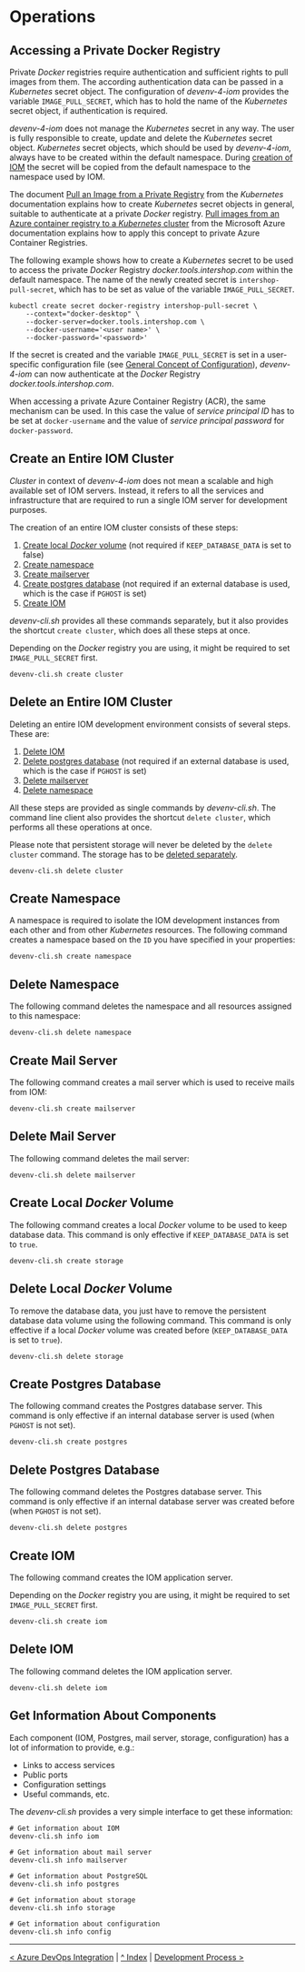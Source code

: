 # Operations
## <a name="private_docker_registry">Accessing a Private Docker Registry</a>

Private _Docker_ registries require authentication and sufficient rights to pull images from them. The according authentication data can be passed in a _Kubernetes_ secret object. The configuration of _devenv-4-iom_ provides the variable `IMAGE_PULL_SECRET`, which has to hold the name of the _Kubernetes_ secret object, if authentication is required.

_devenv-4-iom_ does not manage the _Kubernetes_ secret in any way. The user is fully responsible to create, update and delete the _Kubernetes_ secret object. _Kubernetes_ secret objects, which should be used by _devenv-4-iom_, always have to be created within the default namespace. During [creation of IOM](#create_iom) the secret will be copied from the default namespace to the namespace used by IOM.

The document [Pull an Image from a Private Registry](https://kubernetes.io/docs/tasks/configure-pod-container/pull-image-private-registry/) from the _Kubernetes_ documentation explains how to create _Kubernetes_ secret objects in general, suitable to authenticate at a private _Docker_ registry. [Pull images from an Azure container registry to a _Kubernetes_ cluster](https://docs.microsoft.com/en-us/azure/container-registry/container-registry-auth-kubernetes) from the Microsoft Azure documentation explains how to apply this concept to private Azure Container Registries.

The following example shows how to create a _Kubernetes_ secret to be used to access the private _Docker_ Registry _docker.tools.intershop.com_ within the default namespace. The name of the newly created secret is `intershop-pull-secret`, which has to be set as value of the variable `IMAGE_PULL_SECRET`.

    kubectl create secret docker-registry intershop-pull-secret \
        --context="docker-desktop" \
        --docker-server=docker.tools.intershop.com \
        --docker-username='<user name>' \
        --docker-password='<password>'

If the secret is created and the variable `IMAGE_PULL_SECRET` is set in a user-specific configuration file (see [General Concept of Configuration](02_configuration.md#concept_config)), _devenv-4-iom_ can now authenticate at the _Docker_ Registry _docker.tools.intershop.com_.

When accessing a private Azure Container Registry (ACR), the same mechanism can be used. In this case the value of _service principal ID_ has to be set at `docker-username` and the value of _service principal password_ for `docker-password`.

## <a name="create_cluster">Create an Entire IOM Cluster</a>

_Cluster_ in context of _devenv-4-iom_ does not mean a scalable and high available set of IOM servers. Instead, it refers to all the services and infrastructure that are required to run a single IOM server for development purposes.

The creation of an entire IOM cluster consists of these steps:

1. [Create local _Docker_ volume](#create_storage) (not required if `KEEP_DATABASE_DATA` is set to false)
1. [Create namespace](#create_namespace)
1. [Create mailserver](#create_mailserver)
1. [Create postgres database](#create_postgres) (not required if an external database is used, which is the case if `PGHOST` is set)
1. [Create IOM](#create_iom)

_devenv-cli.sh_ provides all these commands separately, but it also provides the shortcut `create cluster`, which does all these steps at once.

Depending on the _Docker_ registry you are using, it might be required to set `IMAGE_PULL_SECRET` first.

    devenv-cli.sh create cluster

## <a name="delete_cluster">Delete an Entire IOM Cluster</a>

Deleting an entire IOM development environment consists of several steps. These are:

1. [Delete IOM](#delete_iom)
1. [Delete postgres database](#delete_postgres) (not required if an external database is used, which is the case if `PGHOST` is set)
1. [Delete mailserver](#delete_mailserver)
1. [Delete namespace](#delete_namespace)

All these steps are provided as single commands by _devenv-cli.sh_. The command line client also provides the shortcut `delete cluster`, which performs all these operations at once.

Please note that persistent storage will never be deleted by the `delete cluster` command. The storage has to be [deleted separately](#delete_storage).

    devenv-cli.sh delete cluster

## <a name="create_namespace">Create Namespace</a>

A namespace is required to isolate the IOM development instances from each other and from other _Kubernetes_ resources. The following command creates a namespace based on the `ID` you have specified in your properties:

    devenv-cli.sh create namespace

## <a name="delete_namespace">Delete Namespace</a>

The following command deletes the namespace and all resources assigned to this namespace:

    devenv-cli.sh delete namespace

## <a name="create_mailserver">Create Mail Server</a>

The following command creates a mail server which is used to receive mails from IOM:

    devenv-cli.sh create mailserver

## <a name="delete_mailserver">Delete Mail Server</a>

The following command deletes the mail server:

    devenv-cli.sh delete mailserver

## <a name="create_storage">Create Local _Docker_ Volume</a>

The following command creates a local _Docker_ volume to be used to keep database data. This command is only effective if `KEEP_DATABASE_DATA` is set to `true`.

    devenv-cli.sh create storage

## <a name="delete_storage">Delete Local _Docker_ Volume</a>

To remove the database data, you just have to remove the persistent database data volume using the following command. This command is only effective if a local _Docker_ volume was created before (`KEEP_DATABASE_DATA` is set to `true`).

    devenv-cli.sh delete storage

## <a name="create_postgres">Create Postgres Database</a>

The following command creates the Postgres database server. This command is only effective if an internal database server is used (when `PGHOST` is not set).

    devenv-cli.sh create postgres

## <a name="delete_postgres">Delete Postgres Database</a>

The following command deletes the Postgres database server. This command is only effective if an internal database server was created before (when `PGHOST` is not set).

    devenv-cli.sh delete postgres

## <a name="create_iom">Create IOM</a>

The following command creates the IOM application server.

Depending on the _Docker_ registry you are using, it might be required to set `IMAGE_PULL_SECRET` first.

    devenv-cli.sh create iom

## <a name="delete_iom">Delete IOM</a>

The following command deletes the IOM application server.

    devenv-cli.sh delete iom

## Get Information About Components

Each component (IOM, Postgres, mail server, storage, configuration) has a lot of information to provide, e.g.:

* Links to access services
* Public ports
* Configuration settings
* Useful commands, etc.

The _devenv-cli.sh_ provides a very simple interface to get these information:

    # Get information about IOM
    devenv-cli.sh info iom

    # Get information about mail server
    devenv-cli.sh info mailserver

    # Get information about PostgreSQL
    devenv-cli.sh info postgres

    # Get information about storage
    devenv-cli.sh info storage

    # Get information about configuration
    devenv-cli.sh info config

---
[< Azure DevOps Integration](03_devops_integration.md) | [^ Index](../README.md) | [Development Process >](05_development_process.md)
